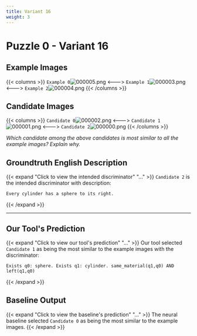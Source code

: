 ```yaml
---
title: Variant 16
weight: 3
---
```


# Puzzle 0 - Variant 16

## Example Images
{{< columns >}}
`Example 0`![000005.png](/clevr-variants/apocope/fovariant-16/render/images/CLEVR_val_000005.png)
<--->
`Example 1`![000003.png](/clevr-variants/apocope/fovariant-16/render/images/CLEVR_val_000003.png)
<--->
`Example 2`![000004.png](/clevr-variants/apocope/fovariant-16/render/images/CLEVR_val_000004.png)
{{< /columns >}}

## Candidate Images
{{< columns >}}
`Candidate 0`![000002.png](/clevr-variants/apocope/fovariant-16/render/images/CLEVR_val_000002.png)
<--->
`Candidate 1`![000001.png](/clevr-variants/apocope/fovariant-16/render/images/CLEVR_val_000001.png)
<--->
`Candidate 2`![000000.png](/clevr-variants/apocope/fovariant-16/render/images/CLEVR_val_000000.png)
{{< /columns >}}

*Which candidate among the above candidates is most similar to all the example images? Explain why.*

## Groundtruth English Description

{{< expand "Click to view the intended discriminator" "..." >}}
`Candidate 2` is the intended discriminator with description:
```plaintext 
Every cylinder has a sphere to its right.
```
{{< /expand >}}

---



## Our Tool's Prediction

{{< expand "Click to view our tool's prediction" "..." >}}
Our tool selected `Candidate 1` as being the most similar to the example images with the discriminator:
```plaintext
Exists q0: sphere. Exists q1: cylinder. same_material(q1,q0) AND left(q1,q0)
```
{{< /expand >}}



## Baseline Output

{{< expand "Click to view the baseline's prediction" "..." >}}
The neural baseline selected `Candidate 0` as being the most similar to the example images.
{{< /expand >}}

